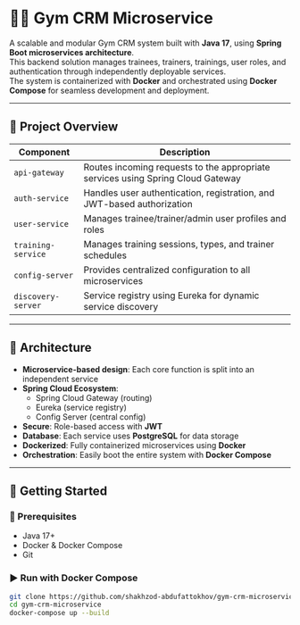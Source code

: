 # 🏋️‍♂️ Gym CRM Microservice

A scalable and modular Gym CRM system built with **Java 17**, using **Spring Boot microservices architecture**.  
This backend solution manages trainees, trainers, trainings, user roles, and authentication through independently deployable services.  
The system is containerized with **Docker** and orchestrated using **Docker Compose** for seamless development and deployment.

---

## 📌 Project Overview

| Component           | Description                                                                 |
|---------------------|-----------------------------------------------------------------------------|
| `api-gateway`       | Routes incoming requests to the appropriate services using Spring Cloud Gateway |
| `auth-service`      | Handles user authentication, registration, and JWT-based authorization     |
| `user-service`      | Manages trainee/trainer/admin user profiles and roles                       |
| `training-service`  | Manages training sessions, types, and trainer schedules                     |
| `config-server`     | Provides centralized configuration to all microservices                    |
| `discovery-server`  | Service registry using Eureka for dynamic service discovery                 |

---

## 🧱 Architecture

- **Microservice-based design**: Each core function is split into an independent service
- **Spring Cloud Ecosystem**:
  - Spring Cloud Gateway (routing)
  - Eureka (service registry)
  - Config Server (central config)
- **Secure**: Role-based access with **JWT**
- **Database**: Each service uses **PostgreSQL** for data storage
- **Dockerized**: Fully containerized microservices using **Docker**
- **Orchestration**: Easily boot the entire system with **Docker Compose**

---

## 🚀 Getting Started

### 🔧 Prerequisites

- Java 17+
- Docker & Docker Compose
- Git

### ▶️ Run with Docker Compose

```bash
git clone https://github.com/shakhzod-abdufattokhov/gym-crm-microservice.git
cd gym-crm-microservice
docker-compose up --build

